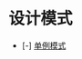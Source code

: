 # 设计模式
- [-] [单例模式](https://github.com/pojozhang/playground/tree/master/solutions/java/src/main/java/playground/design/singleton)
